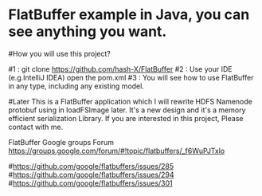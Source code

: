 # FlatBuffer example in Java, you can see anything you want.

#How you will use this project?

#1 : git clone https://github.com/hash-X/FlatBuffer
#2 : Use your IDE (e.g.IntelliJ IDEA) open the pom.xml
#3 : You will see how to use FlatBuffer in any type, including any existing model.

#Later
This is a FlatBuffer application which I will rewrite HDFS Namenode protobuf using in loadFSImage later. It's a new design and it's a memory efficient serialization Library. If you are interested in this project, Please contact with me.

FlatBuffer Google groups Forum
https://groups.google.com/forum/#!topic/flatbuffers/_f6WuPJTxlo

#https://github.com/google/flatbuffers/issues/285
#https://github.com/google/flatbuffers/issues/294
#https://github.com/google/flatbuffers/issues/301
